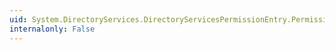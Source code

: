 ```yaml
---
uid: System.DirectoryServices.DirectoryServicesPermissionEntry.PermissionAccess
internalonly: False
---
```

